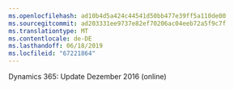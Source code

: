 ```yaml
---
ms.openlocfilehash: ad10b4d5a424c44541d50bb477e39ff5a110de00
ms.sourcegitcommit: ad203331ee9737e82ef70206ac04eeb72a5f9c7f
ms.translationtype: MT
ms.contentlocale: de-DE
ms.lasthandoff: 06/18/2019
ms.locfileid: "67221864"
---
```

Dynamics 365: Update Dezember 2016 (online)